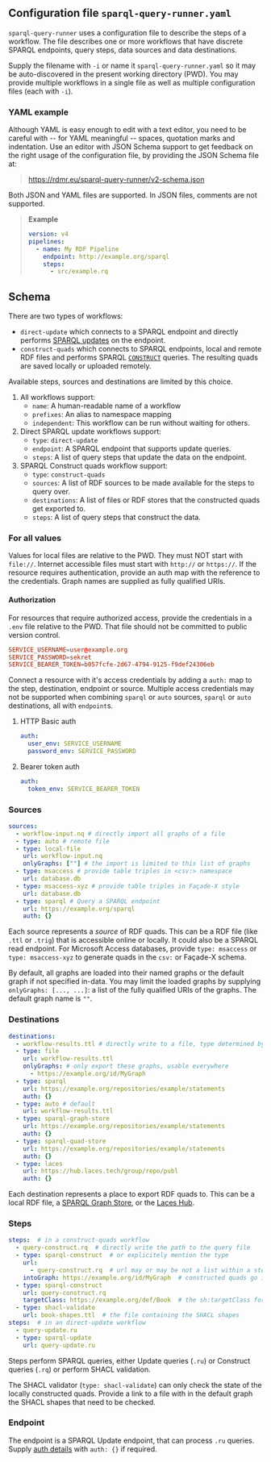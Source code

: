 ## Configuration file `sparql-query-runner.yaml`

`sparql-query-runner` uses a configuration file to describe the steps of a workflow.
The file describes one or more workflows that have discrete SPARQL endpoints, query steps, data sources and data destinations.

Supply the filename with `-i` or name it `sparql-query-runner.yaml` so it may be auto-discovered in the present working directory (PWD).
You may provide multiple workflows in a single file as well as multiple configuration files (each with `-i`).

### YAML example

Although YAML is easy enough to edit with a text editor, you need to be careful with -- for YAML meaningful -- spaces, quotation marks and indentation.
Use an editor with JSON Schema support to get feedback on the right usage of the configuration file, by providing the JSON Schema file at:

> https://rdmr.eu/sparql-query-runner/v2-schema.json

Both JSON and YAML files are supported. In JSON files, comments are not supported.

> **Example**
>
> ```yaml
> version: v4
> pipelines:
>   - name: My RDF Pipeline
>     endpoint: http://example.org/sparql
>     steps:
>       - src/example.rq
> ```

## Schema

There are two types of workflows:

- `direct-update` which connects to a SPARQL endpoint and directly performs [SPARQL updates][sparql-update] on the endpoint.
- `construct-quads` which connects to SPARQL endpoints, local and remote RDF files and performs SPARQL [`CONSTRUCT`][sparql-construct] queries. The resulting quads are saved locally or uploaded remotely.

Available steps, sources and destinations are limited by this choice.

1. All workflows support:
   - `name`: A human-readable name of a workflow
   - `prefixes`: An alias to namespace mapping
   - `independent`: This workflow can be run without waiting for others.
1. Direct SPARQL update workflows support:
   - `type`: `direct-update`
   - `endpoint`: A SPARQL endpoint that supports update queries.
   - `steps`: A list of query steps that update the data on the endpoint.
1. SPARQL Construct quads workflow support:
   - `type`: `construct-quads`
   - `sources`: A list of RDF sources to be made available for the steps to query over.
   - `destinations`: A list of files or RDF stores that the constructed quads get exported to.
   - `steps`: A list of query steps that construct the data.

### For all values

Values for local files are relative to the PWD.
They must NOT start with `file://`.
Internet accessible files must start with `http://` or `https://`.
If the resource requires authentication, provide an auth map with the reference to the credentials.
Graph names are supplied as fully qualified URIs.

#### Authorization

For resources that require authorized access, provide the credentials in a `.env` file relative to the PWD.
That file should not be committed to public version control.

```conf
SERVICE_USERNAME=user@example.org
SERVICE_PASSWORD=sekret
SERVICE_BEARER_TOKEN=b057fcfe-2d67-4794-9125-f9def24306eb
```

Connect a resource with it's access credentials by adding a `auth:` map to the step, destination, endpoint or source.
Multiple access credentials may not be supported when combining `sparql` or `auto` sources, `sparql` or `auto` destinations, all with `endpoint`s.

1. HTTP Basic auth
   ```yaml
   auth:
     user_env: SERVICE_USERNAME
     password_env: SERVICE_PASSWORD
   ```
2. Bearer token auth
   ```yaml
   auth:
     token_env: SERVICE_BEARER_TOKEN
   ```

### Sources

```yaml
sources:
  - workflow-input.nq # directly import all graphs of a file
  - type: auto # remote file
  - type: local-file
    url: workflow-input.nq
    onlyGraphs: [""] # the import is limited to this list of graphs
  - type: msaccess # provide table triples in <csv:> namespace
    url: database.db
  - type: msaccess-xyz # provide table triples in Façade-X style
    url: database.db
  - type: sparql # Query a SPARQL endpoint
    url: https://example.org/sparql
    auth: {}
```

Each source represents a _source_ of RDF quads.
This can be a RDF file (like `.ttl` or `.trig`) that is accessible online or locally.
It could also be a SPARQL read endpoint.
For Microsoft Access databases, provide `type: msaccess` or `type: msaccess-xyz` to generate quads in the `csv:` or Façade-X schema.

By default, all graphs are loaded into their named graphs or the default graph if not specified in-data.
You may limit the loaded graphs by supplying `onlyGraphs: [..., ...]`: a list of the fully qualified URIs of the graphs. The default graph name is `""`.

### Destinations

```yaml
destinations:
  - workflow-results.ttl # directly write to a file, type determined by file extension
  - type: file
    url: workflow-results.ttl
    onlyGraphs: # only export these graphs, usable everywhere
      - https://example.org/id/MyGraph
  - type: sparql
    url: https://example.org/repositories/example/statements
    auth: {}
  - type: auto # default
    url: workflow-results.ttl
  - type: sparql-graph-store
    url: https://example.org/repositories/example/statements
    auth: {}
  - type: sparql-quad-store
    url: https://example.org/repositories/example/statements
    auth: {}
  - type: laces
    url: https://hub.laces.tech/group/repo/publ
    auth: {}
```

Each destination represents a place to export RDF quads to.
This can be
a local RDF file,
a [SPARQL Graph Store][sparql-http-update],
or the [Laces Hub][laces].

### Steps

```yaml
steps:  # in a construct-quads workflow
  - query-construct.rq  # directly write the path to the query file
  - type: sparql-construct  # or explicitely mention the type
    url:
      - query-construct.rq  # url may or may be not a list within a step
    intoGraph: https://example.org/id/MyGraph  # constructed quads go into the specified graph
  - type: sparql-construct
    url: query-construct.rq
    targetClass: https://example.org/def/Book  # the sh:targetClass for a constructed sh:SPARQLRule
  - type: shacl-validate
    url: book-shapes.ttl  # the file containing the SHACL shapes
steps:  # in an direct-update workflow
  - query-update.ru
  - type: sparql-update
    url: query-update.ru
```

Steps perform SPARQL queries, either Update queries (`.ru`) or Construct queries (`.rq`) or perform SHACL validation.

The SHACL validator (`type: shacl-validate`) can only check the state of the locally constructed quads. Provide a link to a file with in the default graph the SHACL shapes that need to be checked.

### Endpoint

The endpoint is a SPARQL Update endpoint, that can process `.ru` queries.
Supply [auth details](#authorization) with `auth: {}` if required.

[sparql-update]: http://www.w3.org/TR/2013/REC-sparql11-update-20130321
[sparql-http-update]: https://www.w3.org/TR/2013/REC-sparql11-http-rdf-update-20130321
[sparql-construct]: https://www.w3.org/TR/2013/REC-sparql11-query-20130321/#construct
[laces]: https://hub.laces.tech
[comunica]: https://comunica.dev/
